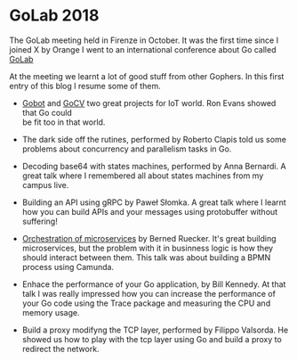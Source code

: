 # GoLab 2018

The GoLab meeting held in Firenze in October. It was the first time since I joined X by Orange I went to an international 
conference about Go called [GoLab](https://www.golab.io/)

At the meeting we learnt a lot of good stuff from other Gophers. In this first entry of this blog I resume some of them.

- [Gobot](https://gobot.io/) and [GoCV](https://gocv.io/) two great projects for IoT world. Ron Evans showed that Go could  
  be fit too in that world.
  
- The dark side off the rutines, performed by Roberto Clapis told us some problems about concurrency and parallelism tasks 
  in Go.
  
- Decoding base64 with states machines, performed by Anna Bernardi. A great talk where I remembered all about states machines 
  from my campus live.
  
- Building an API using gRPC by Paweł Słomka. A great talk where I learnt how you can build APIs and your messages using 
  protobuffer without suffering!
  
- [Orchestration of microservices](https://www.slideshare.net/BerndRuecker/gophercon-uk-2018-orchestration-of-microservices) by 
  Berned Ruecker. It's great building microservices, but the problem with it in businness logic is how they should interact 
  between them. This talk was about building a BPMN process using Camunda.
  
- Enhace the performance of your Go application, by Bill Kennedy. At that talk I was really impressed how you can increase 
  the performance of your Go code using the Trace package and measuring the CPU and memory usage.
  
- Build a proxy modifyng the TCP layer, performed by Filippo Valsorda. He showed us how to play with the tcp layer using 
  Go and build a proxy to redirect the network.
  